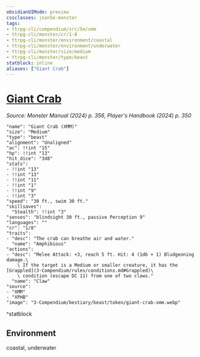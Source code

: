 ```yaml
---
obsidianUIMode: preview
cssclasses: json5e-monster
tags:
- ttrpg-cli/compendium/src/5e/xmm
- ttrpg-cli/monster/cr/1-8
- ttrpg-cli/monster/environment/coastal
- ttrpg-cli/monster/environment/underwater
- ttrpg-cli/monster/size/medium
- ttrpg-cli/monster/type/beast
statblock: inline
aliases: ["Giant Crab"]
---
```

# [Giant Crab](3-Compendium\bestiary\beast/giant-crab-xmm.md)
*Source: Monster Manual (2024) p. 356, Player's Handbook (2024) p. 350*  

```statblock
"name": "Giant Crab (XMM)"
"size": "Medium"
"type": "beast"
"alignment": "Unaligned"
"ac": !!int "15"
"hp": !!int "13"
"hit_dice": "3d8"
"stats":
- !!int "13"
- !!int "13"
- !!int "11"
- !!int "1"
- !!int "9"
- !!int "3"
"speed": "30 ft., swim 30 ft."
"skillsaves":
  "Stealth": !!int "3"
"senses": "blindsight 30 ft., passive Perception 9"
"languages": ""
"cr": "1/8"
"traits":
- "desc": "The crab can breathe air and water."
  "name": "Amphibious"
"actions":
- "desc": "Melee Attack: +3, reach 5 ft. Hit: 4 (1d6 + 1) Bludgeoning damage.\
    \ If the target is a Medium or smaller creature, it has the [Grappled](3-Compendium/rules/conditions.md#Grappled)\
    \ condition (escape DC 11) from one of two claws."
  "name": "Claw"
"source":
- "XMM"
- "XPHB"
"image": "3-Compendium/bestiary/beast/token/giant-crab-xmm.webp"
```
^statblock

## Environment

coastal, underwater